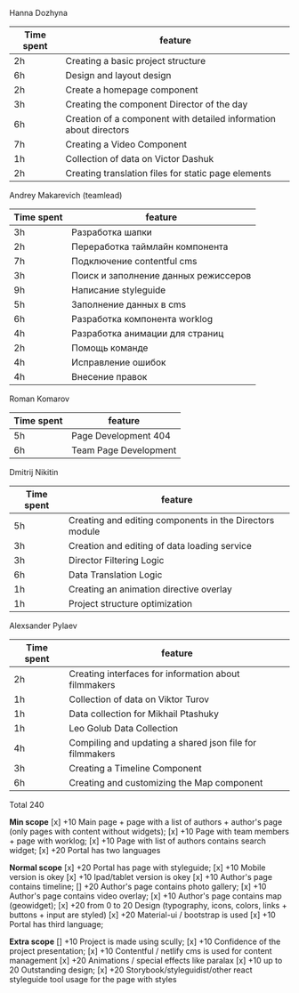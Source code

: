 Hanna Dozhyna

| Time spent | feature                                                           |
| ---------- | ----------------------------------------------------------------- |
| 2h         | Creating a basic project structure                                |
| 6h         | Design and layout design                                          |
| 2h         | Create a homepage component                                       |
| 3h         | Creating the component Director of the day                        |
| 6h         | Creation of a component with detailed information about directors |
| 7h         | Creating a Video Component                                        |
| 1h         | Collection of data on Victor Dashuk                               |
| 2h         | Creating translation files for static page elements               |

Andrey Makarevich (teamlead)

| Time spent | feature                              |
| ---------- | ------------------------------------ |
| 3h         | Разработка шапки                     |
| 2h         | Переработка таймлайн компонента      |
| 7h         | Подключение contentful cms           |
| 3h         | Поиск и заполнение данных режиссеров |
| 9h         | Написание styleguide                 |
| 5h         | Заполнение данных в cms              |
| 6h         | Разработка компонента worklog        |
| 4h         | Разработка анимации для страниц      |
| 2h         | Помощь команде                       |
| 4h         | Исправление ошибок                   |
| 4h         | Внесение правок                      |

Roman Komarov

| Time spent | feature               |
| ---------- | --------------------- |
| 5h         | Page Development 404  |
| 6h         | Team Page Development |

Dmitrij Nikitin

| Time spent | feature                                                 |
| ---------- | ------------------------------------------------------- |
| 5h         | Creating and editing components in the Directors module |
| 3h         | Creation and editing of data loading service            |
| 3h         | Director Filtering Logic                                |
| 6h         | Data Translation Logic                                  |
| 1h         | Creating an animation directive overlay                 |
| 1h         | Project structure optimization                          |

Alexsander Pylaev

| Time spent | feature                                                  |
| ---------- | -------------------------------------------------------- |
| 2h         | Creating interfaces for information about filmmakers     |
| 1h         | Collection of data on Viktor Turov                       |
| 1h         | Data collection for Mikhail Ptashukу                     |
| 1h         | Leo Golub Data Collection                                |
| 4h         | Compiling and updating a shared json file for filmmakers |
| 3h         | Creating a Timeline Component                            |
| 6h         | Creating and customizing the Map component               |

Total 240

**Min scope** 
[x] +10 Main page + page with a list of authors + author's page (only pages with content without
widgets); 
[x] +10 Page with team members + page with worklog; 
[x] +10 Page with list of authors contains search widget; 
[x] +20 Portal has two languages 

**Normal scope** 
[x] +20 Portal has page with styleguide; 
[x] +10 Mobile version is okey 
[x] +10 Ipad/tablet version is okey 
[x] +10 Author's page contains timeline; 
[] +20 Author's page contains photo gallery;
[x] +10 Author's page contains video overlay; 
[x] +10 Author's page contains map (geowidget); 
[x] +20 from 0 to 20 Design (typography, icons, colors, links + buttons + input are styled) 
[x] +20 Material-ui / bootstrap is used 
[x] +10 Portal has third language; 

**Extra scope**
[] +10 Project is made using scully;
[x] +10 Confidence of the project presentation; 
[x] +10 Contentful / netlify cms is used for content management
[x] +20 Animations / special effects like paralax 
[x] +10 up to 20 Outstanding design; 
[x] +20 Storybook/styleguidist/other react styleguide tool usage for the page with styles
